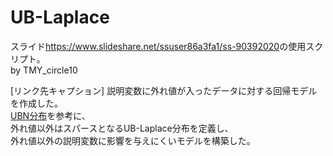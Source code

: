# UB-Laplace
スライド<https://www.slideshare.net/ssuser86a3fa1/ss-90392020>の使用スクリプト。  
by TMY_circle10

[リンク先キャプション]
説明変数に外れ値が入ったデータに対する回帰モデルを作成した。  
[UBN分布](http://statmodeling.hatenablog.com/entry/spot-detection-using-markov-field-model-with-UBN-distribution)を参考に、  
外れ値以外はスパースとなるUB-Laplace分布を定義し、  
外れ値以外の説明変数に影響を与えにくいモデルを構築した。
